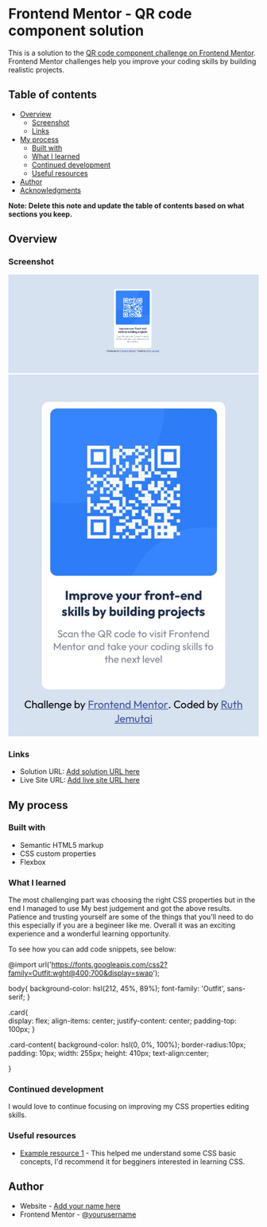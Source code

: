 # Frontend Mentor - QR code component solution

This is a solution to the [QR code component challenge on Frontend Mentor](https://www.frontendmentor.io/challenges/qr-code-component-iux_sIO_H). Frontend Mentor challenges help you improve your coding skills by building realistic projects. 

## Table of contents

- [Overview](#overview)
  - [Screenshot](#screenshot)
  - [Links](#links)
- [My process](#my-process)
  - [Built with](#built-with)
  - [What I learned](#what-i-learned)
  - [Continued development](#continued-development)
  - [Useful resources](#useful-resources)
- [Author](#author)
- [Acknowledgments](#acknowledgments)

**Note: Delete this note and update the table of contents based on what sections you keep.**

## Overview

### Screenshot

![](./screenshot.jpg)
![](./sreenshot-mob.jpeg)



### Links

- Solution URL: [Add solution URL here](https://your-solution-url.com)
- Live Site URL: [Add live site URL here](https://jemutai-ruth.github.io/QR-Card/)

## My process

### Built with

- Semantic HTML5 markup
- CSS custom properties
- Flexbox


### What I learned

The most challenging part was choosing the right CSS properties but in the end I managed to use My best judgement and got the above results. Patience and trusting yourself are some of the things that you'll need to do this especially if you are a begineer like me. Overall it was an exciting experience and a wonderful learning opportunity.

To see how you can add code snippets, see below:

@import url('https://fonts.googleapis.com/css2?family=Outfit:wght@400;700&display=swap');

body{
    background-color: hsl(212, 45%, 89%);
    font-family: 'Outfit', sans-serif;
}

.card{     
    display: flex;
    align-items: center;
    justify-content: center;
    padding-top: 100px;
}

.card-content{
    background-color: hsl(0, 0%, 100%); 
    border-radius:10px;     
    padding: 10px; 
    width: 255px;
    height: 410px;
    text-align:center; 
    
}



### Continued development

I would love to continue focusing on improving my CSS properties editing skills.



### Useful resources

- [Example resource 1](https://www.w3schools.com/css/) - This helped me understand some CSS basic concepts, I'd recommend it for begginers interested in learning CSS.




## Author

- Website - [Add your name here](https://github.com/Jemutai-ruth/QR-Card)
- Frontend Mentor - [@yourusername](https://www.frontendmentor.io/profile/Jemutai-ruth)











